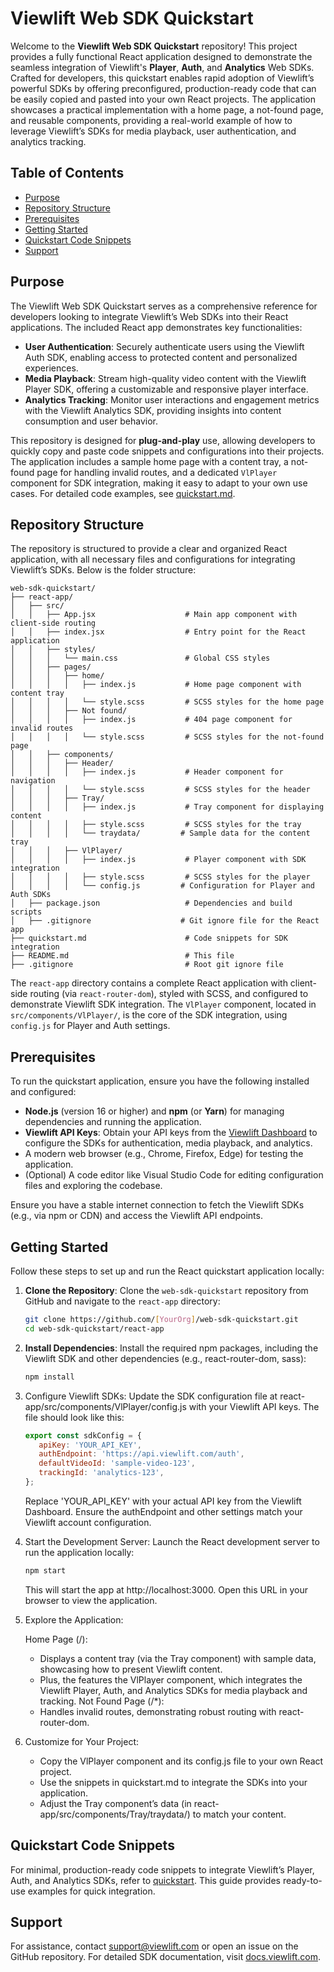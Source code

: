 # Viewlift Web SDK Quickstart

Welcome to the **Viewlift Web SDK Quickstart** repository! This project provides a fully functional React application designed to demonstrate the seamless integration of Viewlift's **Player**, **Auth**, and **Analytics** Web SDKs. Crafted for developers, this quickstart enables rapid adoption of Viewlift’s powerful SDKs by offering preconfigured, production-ready code that can be easily copied and pasted into your own React projects. The application showcases a practical implementation with a home page, a not-found page, and reusable components, providing a real-world example of how to leverage Viewlift’s SDKs for media playback, user authentication, and analytics tracking.

## Table of Contents
- [Purpose](#purpose)
- [Repository Structure](#repository-structure)
- [Prerequisites](#prerequisites)
- [Getting Started](#getting-started)
- [Quickstart Code Snippets](#quickstart-code-snippets)
- [Support](#support)

## Purpose
The Viewlift Web SDK Quickstart serves as a comprehensive reference for developers looking to integrate Viewlift’s Web SDKs into their React applications. The included React app demonstrates key functionalities:
- **User Authentication**: Securely authenticate users using the Viewlift Auth SDK, enabling access to protected content and personalized experiences.
- **Media Playback**: Stream high-quality video content with the Viewlift Player SDK, offering a customizable and responsive player interface.
- **Analytics Tracking**: Monitor user interactions and engagement metrics with the Viewlift Analytics SDK, providing insights into content consumption and user behavior.

This repository is designed for **plug-and-play** use, allowing developers to quickly copy and paste code snippets and configurations into their projects. The application includes a sample home page with a content tray, a not-found page for handling invalid routes, and a dedicated `VlPlayer` component for SDK integration, making it easy to adapt to your own use cases. For detailed code examples, see [quickstart.md](./quickstart.md).

## Repository Structure
The repository is structured to provide a clear and organized React application, with all necessary files and configurations for integrating Viewlift’s SDKs. Below is the folder structure:

```
web-sdk-quickstart/
├── react-app/
│   ├── src/
│   │   ├── App.jsx                    # Main app component with client-side routing
│   │   ├── index.jsx                  # Entry point for the React application
│   │   ├── styles/
│   │   │   └── main.css               # Global CSS styles
│   │   ├── pages/
│   │   │   ├── home/
│   │   │   │   ├── index.js           # Home page component with content tray
│   │   │   │   └── style.scss         # SCSS styles for the home page
│   │   │   ├── Not found/
│   │   │   │   ├── index.js           # 404 page component for invalid routes
│   │   │   │   └── style.scss         # SCSS styles for the not-found page
│   │   ├── components/
│   │   │   ├── Header/
│   │   │   │   ├── index.js           # Header component for navigation
│   │   │   │   └── style.scss         # SCSS styles for the header
│   │   │   ├── Tray/
│   │   │   │   ├── index.js           # Tray component for displaying content
│   │   │   │   ├── style.scss         # SCSS styles for the tray
│   │   │   │   └── traydata/         # Sample data for the content tray
│   │   │   ├── VlPlayer/
│   │   │   │   ├── index.js           # Player component with SDK integration
│   │   │   │   ├── style.scss         # SCSS styles for the player
│   │   │   │   └── config.js         # Configuration for Player and Auth SDKs
│   ├── package.json                   # Dependencies and build scripts
│   ├── .gitignore                    # Git ignore file for the React app
├── quickstart.md                      # Code snippets for SDK integration
├── README.md                          # This file
├── .gitignore                         # Root git ignore file
```

The `react-app` directory contains a complete React application with client-side routing (via `react-router-dom`), styled with SCSS, and configured to demonstrate Viewlift SDK integration. The `VlPlayer` component, located in `src/components/VlPlayer/`, is the core of the SDK integration, using `config.js` for Player and Auth settings.

## Prerequisites
To run the quickstart application, ensure you have the following installed and configured:
- **Node.js** (version 16 or higher) and **npm** (or **Yarn**) for managing dependencies and running the application.
- **Viewlift API Keys**: Obtain your API keys from the [Viewlift Dashboard](https://dashboard.viewlift.com) to configure the SDKs for authentication, media playback, and analytics.
- A modern web browser (e.g., Chrome, Firefox, Edge) for testing the application.
- (Optional) A code editor like Visual Studio Code for editing configuration files and exploring the codebase.

Ensure you have a stable internet connection to fetch the Viewlift SDKs (e.g., via npm or CDN) and access the Viewlift API endpoints.

## Getting Started
Follow these steps to set up and run the React quickstart application locally:

1. **Clone the Repository**:
   Clone the `web-sdk-quickstart` repository from GitHub and navigate to the `react-app` directory:
   ```bash
   git clone https://github.com/[YourOrg]/web-sdk-quickstart.git
   cd web-sdk-quickstart/react-app
   ```

2. **Install Dependencies**:
   Install the required npm packages, including the Viewlift SDK and other dependencies (e.g., react-router-dom, sass):
   ```bash
   npm install
   ```
3. Configure Viewlift SDKs:
   Update the SDK configuration file at react-app/src/components/VlPlayer/config.js with your Viewlift API keys. The file should look like this:
   ```javascript
   export const sdkConfig = {
      apiKey: 'YOUR_API_KEY',
      authEndpoint: 'https://api.viewlift.com/auth',
      defaultVideoId: 'sample-video-123',
      trackingId: 'analytics-123',
   };
   ```
   Replace 'YOUR_API_KEY' with your actual API key from the Viewlift Dashboard. Ensure the authEndpoint and other settings match your Viewlift account configuration.

4. Start the Development Server: Launch the React development server to run the application locally:
   ```bash
   npm start
   ```
   This will start the app at http://localhost:3000. Open this URL in your browser to view the application.

5. Explore the Application:

    Home Page (/): 
    - Displays a content tray (via the Tray component) with sample data, showcasing how to present Viewlift content.
    - Plus, the features the VlPlayer component, which integrates the Viewlift Player, Auth, and Analytics SDKs for media playback and tracking.
    Not Found Page (/*): 
    - Handles invalid routes, demonstrating robust routing with react-router-dom.

6. Customize for Your Project:

   - Copy the VlPlayer component and its config.js file to your own React project.
   - Use the snippets in quickstart.md to integrate the SDKs into your application.
   - Adjust the Tray component’s data (in react-app/src/components/Tray/traydata/) to match your content.

## Quickstart Code Snippets
For minimal, production-ready code snippets to integrate Viewlift’s Player, Auth, and Analytics SDKs, refer to [quickstart](https://github.com/yogesh-viewlift/web-sdk-quickstart/tree/main/react-app#quickstart-code-snippets). This guide provides ready-to-use examples for quick integration.



## Support
For assistance, contact support@viewlift.com or open an issue on the GitHub repository. For detailed SDK documentation, visit [docs.viewlift.com](https://developer.viewlift.com/docs/web-tve-authentication#/).

